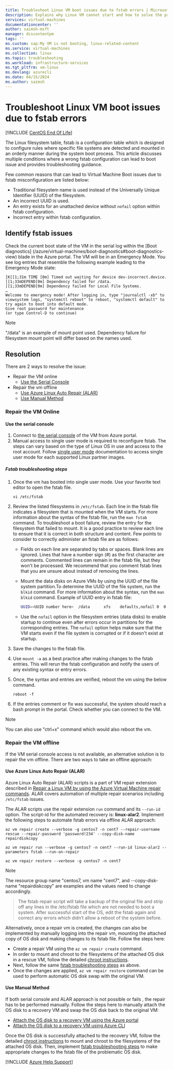 ```yaml
---
title: Troubleshoot Linux VM boot issues due to fstab errors | Microsoft Learn
description: Explains why Linux VM cannot start and how to solve the problem.
services: virtual-machines
documentationcenter: ''
author: saimsh-msft
manager: dcscontentpm
tags: ''
ms.custom: sap:My VM is not booting, linux-related-content
ms.service: virtual-machines
ms.collection: linux
ms.topic: troubleshooting
ms.workload: infrastructure-services
ms.tgt_pltfrm: vm-linux
ms.devlang: azurecli
ms.date: 04/15/2024
ms.author: saimsh
---
```

# Troubleshoot Linux VM boot issues due to fstab errors

[!INCLUDE [CentOS End Of Life](../../../includes/centos-end-of-life-note.md)]

The Linux filesystem table, fstab is a configuration table which is designed to configure rules where specific file systems are detected and mounted in an orderly manner during the system boot process. 
This article discusses multiple conditions where a wrong fstab configuration can lead to boot issue and provides troubleshooting guidance.

Few common reasons that can lead to Virtual Machine Boot issues due to fstab misconfiguration are listed below:
* Traditional filesystem name is used instead of the Universally Unique Identifier (UUID) of the filesystem.
* An incorrect UUID is used. 
* An entry exists for an unattached device without ```nofail``` option within fstab configuration.
* Incorrect entry within fstab configuration.
  
## Identify fstab issues

Check the current boot state of the VM in the serial log within the [Boot diagnostics] (/azure/virtual-machines/boot-diagnostics#boot-diagnostics-view) blade in the Azure portal. The VM will be in an Emergency Mode. You see log entries that resemble the following example leading to the Emergency Mode state:

```
[K[[1;31m TIME [0m] Timed out waiting for device dev-incorrect.device.
[[1;33mDEPEND[0m] Dependency failed for /data.
[[1;33mDEPEND[0m] Dependency failed for Local File Systems.
…
Welcome to emergency mode! After logging in, type "journalctl -xb" to viewsystem logs, "systemctl reboot" to reboot, "systemctl default" to try again to boot into default mode.
Give root password for maintenance
(or type Control-D to continue)
```
 >[!Note]
 > "/data" is an example of mount point used. Dependency failure for filesystem mount point will differ based on the  names used.

## Resolution
There are 2 ways to resolve the issue:
* Repair the VM online
    * [Use the Serial Console](#use-the-serial-console)
* Repair the vm offline
    * [Use Azure Linux Auto Repair (ALAR)](#use-azure-linux-auto-repair-alar)
    * [Use Manual Method](#use-manual-method)

### Repair the VM Online
#### Use the serial console
1. Connect to [the serial console](./serial-console-linux.md) of the VM from Azure portal.
2. Manual access to single user mode is required to reconfigure fstab. The steps can vary based on the type of Linux OS in use and access to the root account. Follow [single user mode](serial-console-grub-single-user-mode.md) documentation to access single user mode for each supported Linux partner images.

##### Fstab troubleshooting steps
1. Once the vm has booted into single user mode. Use your favorite text editor to open the fstab file.

   ```
   vi /etc/fstab
   ```
2. Review the listed filesystems in `/etc/fstab`. Each line in the fstab file indicates a filesystem that is mounted when the VM starts. For more information about the syntax of the fstab file, run the `man fstab` command. To troubleshoot a boot failure, review the entry for the filesystem that failed to mount. It is a good practice to review each line to ensure that it is correct in both structure and content.  Few points to consider to correctly administer an fstab file are as follows:

   * Fields on each line are separated by tabs or spaces. Blank lines are ignored. Lines that have a number sign (#) as the first character are comments. Commented lines can remain in the fstab file, but they won't be processed. We recommend that you comment fstab lines that you are unsure about instead of removing the lines.
   * Mount the data disks on Azure VMs by using the UUID of the file system partition.To determine the UUID of the file system, run the `blkid` command. For more information about the syntax, run the `man blkid` command. Example of UUID entry in fstab file:

      ```bash
      UUID=<UUID number here>  /data      xfs    defaults,nofail 0  0
      ```
   * Use the `nofail` option in the filesystem entries (data disks) to enable startup to continue even after errors occur in partitions for the corresponding entries. The `nofail` option helps make sure that the VM starts even if the file system is corrupted or if it doesn't exist at startup.

5. Save the changes to the fstab file.

6. Use `mount -a` as a best practice after making changes to the fstab entries. This will rerun the fstab configuration and notify the users of any existing syntax or entry errors.

6. Once, the syntax and entries are verified, reboot the vm using the below command.

   ```
   reboot -f
   ```
7. If the entries comment or fix was successful, the system should reach a bash prompt in the portal. Check whether you can connect to the VM.
> [!Note]
   > You can also use "ctrl+x" command which would also reboot the vm.

### Repair the VM offline

If the VM serial console access is not available, an alternative solution is to repair the vm offline. There are two ways to take an offline approach: 

#### Use Azure Linux Auto Repair (ALAR)

Azure Linux Auto Repair (ALAR) scripts is a part of VM repair extension described in [Repair a Linux VM by using the Azure Virtual Machine repair commands](./repair-linux-vm-using-azure-virtual-machine-repair-commands.md). ALAR covers automation of multiple repair scenarios including `/etc/fstab` issues.

The ALAR scripts use the repair extension `run` command and its `--run-id` option. The script-id for the automated recovery is: **linux-alar2**. Implement the following steps to automate fstab errors via offline ALAR approach:

```azurecli-interactive
az vm repair create --verbose -g centos7 -n cent7 --repair-username rescue --repair-password 'password!234' --copy-disk-name  repairdiskcopy
 ```

```azurecli-interactive
az vm repair run --verbose -g centos7 -n cent7 --run-id linux-alar2 --parameters fstab --run-on-repair
 ```

```azurecli-interactive
az vm repair restore --verbose -g centos7 -n cent7
 ``` 

> [!Note] 
   >The resource group name "centos7, vm name "cent7", and --copy-disk-name "repairdiskcopy" are examples and the values need to change accordingly.

   >The fstab repair script will take a backup of the original file and strip off any lines in the /etc/fstab file which are not needed to boot a system. After successful start of the OS, edit the fstab again and correct any errors which didn’t allow a reboot of the system before. 

Alternatively, once a repair vm is created, the changes can also be implemented by manually logging into the repair vm, mounting the attached copy of OS disk and making changes to its fstab file. Follow the steps here: 
 * Create a repair VM using the `az vm repair create` command.
 * In order to mount and chroot to the filesystems of the attached OS disk in a rescue VM, follow the detailed [chroot instructions](./chroot-environment-linux.md).
 * Next, follow the same [fstab troubleshooting steps](#fstab-troubleshooting-steps) as above.
 * Once the changes are applied, `az vm repair restore` command can be used to perform automatic OS disk swap with the original VM. 

#### Use Manual Method

If both serial console and ALAR approach is not possible or fails , the repair has to be performed manually. Follow the steps here to manually attach the OS disk to a recovery VM and swap the OS disk back to the original VM:
* [Attach the OS disk to a recovery VM using the Azure portal](./troubleshoot-recovery-disks-portal-linux.md)
* [Attach the OS disk to a recovery VM using Azure CLI](./troubleshoot-recovery-disks-linux.md)

Once the OS disk is successfully attached to the recovery VM, follow the detailed [chroot instructions](./chroot-environment-linux.md) to mount and chroot to the filesystems of the attached OS disk. Then, implement [fstab troubleshooting steps](#fstab-troubleshooting-steps) to make appropriate changes to the fstab file of the problematic OS disk.


[!INCLUDE [Azure Help Support](../../../includes/azure-help-support.md)]
